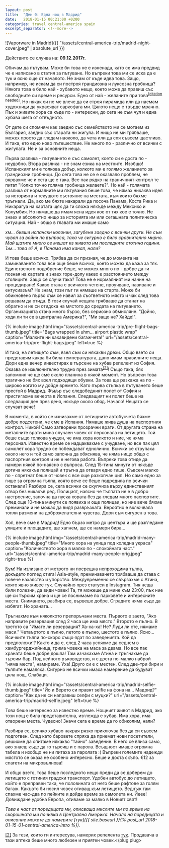 ```yaml
---
layout: post
title:  "Ден 0: Една нощ в Мадрид"
date:   2018-01-15 00:21:00 +0200
categories: travel central-america spain
excerpt_separator: <!--more-->
---
```


![Vaporware in Madrid]({{ "/assets/central-america-trip/madrid-night-cover.jpeg" | absolute_url }})

Действито се случва на: **09.12.2017г.**

Обичам да пътувам. Може би това не е изненада, като се има предвид че е написано в статия за пътуване. Но въпреки това ми се иска да е тук и ясно още от началото. Не знам от къде идва това. Защо, например, не искам да си построя грандиозна и луксозна гробница? Някога това е било най - хубавото нещо, което може да правиш със свободните си време и ресурси. Едно от най - желаните при това<sup>[[citation needed](https://xkcd.com/285/)]</sup>. Но някак си не ме влече да си строя пирамида или да наемам художници да украсяват саркофага ми. Цялото нещо е твърде мрачно. Пък и живите хора са къде по - интересни, до сега не съм чул и една хубава шега от отвъдното.

От дете си спомням как заедно със семейството ми се мотаем из България, заедно със старата ни жигула. И нищо не ми трябваше, можех просто да гледам наоколо, да чета или да спя съвсем щастливо. И така, ето едно ново пътешествие. Не много по - различно от всички с жигулата. Не и за основните неща.

<!--more-->

Първа разлика - пътуването е със самолет, което си е доста по - неудобно. Втора разлика - не знам езика на местните. Изобщо! Испанският ми е толкова добър, колкото ми е голямо желанието за грандиозни гробници. До сега това не се е оказвало проблем, не вярвахме че и сега ще е така. Все пак рядко на граничният контрол те питат "Колко точно голяма гробница желаете?". Но най - голямата разлика от нормалните ми пътувания беше това, че нямах никаква идея за историята и текущото състояние на местата, към които бяхме тръгнали. Да, ако ме бяхте накарали да посоча Панама, Коста Рика и Никарагуа на картата щях да ги сложа някъде между Мексико и Колумбия. Но нямаше да имам ясна идея кое от тях кое е точно. Не знаех и абсолютно нищо за историята им или сегашната политическа ситуация. Най - общо в главата ми имаше само

_хм... бивши испански колонии, загубени заедно с всички други. Не съм чувал за войни по въпроса, така че сигурно е било сравнително мирно. Май щатите много се мешат из живота им последните стотина години. Ъм... това е? А, в Панама има канал, нали?_

И това беше всичко. Трябва да си призная, че до момента на заминаването това все още беше всичко, което можех да кажа за тях. Единственото подобрение беше, че можех много по - добре да ги позная на картата и знаех горе-долу какво е разстоянието между столиците. Защо се случи така? Това не е нормалният ми начин на процедиране! Какво стана с всичкото четене, проучване, навиване и ентусиазъм? Не знам, този път ги нямаше на старта. Може би обикновено първо съм се навил за съответното място и чак след това решавам да отида. В този случай нещата трябваше да станат на обратно и не си отидоха на мястото до средата на пътуването. Организацията стана много бързо, без сериозно обмисляне. "Дойчо, ходи ли ти се в централна Америка?", "Ми защо не? Хайде!".

{% include image.html
            img="/assets/central-america-trip/pre-flight-bags-thumb.jpeg"
            title="Bags wrapped in uhm... airport plastic wrap"
            caption="Малките ни какавидени багажчета!"
            url="/assets/central-america-trip/pre-flight-bags.jpeg"
            left=true %}

И така, на летището съм, взел съм си някакви дрехи. Общо взето си представям каква би била температурата, дано имам правилните неща. Дори една вечер инвестирах в търсене на хубав репелент из София. Оказва се изключително трудно през зимата<sup id="ref_2_back">[[2]](#ref_2)</sup>! Също така, бях запомнил че ще сме около планина в някой момент. Но въпреки това трагично не бях взел подходящи обувки. За това ще разкажа на по - широко когато му дойде времето. Като първа стъпка в пътуването беше престой в Мадрид. Фъъър със следобедният полет от София и пристигахме вечерта в Испания. Следващият ни полет беше на следващия ден през деня, някъде около обяд. Начало! Нещата се случват вече!

В момента, в който се изнизахме от летищните автобусчета бяхме добре подсетени, че сме в Испания. Нямаше жива душа на паспортния контрол. Никой! Само затворени прозрачни врати. От другата страна на металните врати мина случаен човек от персонала на летището. Той беше също толкова учуден, че има хора колкото и ние, че няма персонал. Известно време се надцаквахме с учудване, но все пак цял самолет хора трудно се побеждават еднолично. Всички се струпаха около него и той само започна да обяснява, че няма нищо общо с паспортния контрол и не е негова работа. Въпреки това отиде да намери някой по-наясно с въпроса. След 15-тина минути от някъде дотича някакъв полицай и тръгна да отваря едно гише. Съвсем малко по - спретнат беше от човек с все още разкопчан цип. Но само едно за гише за огромна тълпа, която вече се беше подредила по всички останали? Разбира се, сега всички се скупчиха върху единственият отвор без никакъв ред. Полицаят, наясно че тълпата не е в добро настроение, започна да пуска хората без да гледам много паспортите. След още 10-тина минути се появиха и още полицаи, но ние вече бяхме преминали и не можах да видя развръзката. Вероятно е включвала топли размени на доброжелателни чувства. Дори съм сигурен в това.

Хоп, вече сме в Мадрид! Едно бързо метро до центъра и ще разгледаме улиците и площадите, ще хапнем, ще се намери бира…

{% include image.html
            img="/assets/central-america-trip/madrid-many-people-thumb.jpeg"
            title="Много хора на улица под коледна украса"
            caption="Количеството хора в малко по - спокойната част."
            url="/assets/central-america-trip/madrid-many-people-orig.jpeg"
            right=true %}

Бум! На излизане от метрото ни посрещна непроходима тълпа, докъдето поглед стига! Asia-style, преминаването трябваше да става с повече нахалство и упорство. Междувременно се свързахме с Атина, която явно живее тук. Случайно през статуси в Instagram. Тия неща били полезни, да види човек! Та, тя можеше да мине към 23:00, пък ние ще си търсим храна и ще се поснимаме по парковете и интересните места. Снимането, разбира се, вървеше добре. Сградите няма къде да избягат. Но храната…

Тръгнахме към няколкото препоръчани места. Първото е заето, "Ако направите резервация след 2 часа ще има място." Второто е пълно. В третото са "Имате ли резервация? Ха-ха-ха! Не? Луди ли сте, нямаме маси." Четвъртото е пълно, петото е пълно, шестото е пълно. Ясно… Всичките тълпи по-скоро също ядат по заведенията. Кой да предположи!? Както и да е, след 2 часа успяхме да седнем в хамбургерджийница, трима човека на маса за двама. Но все пак храната беше добре дошла! Там изчакахме Атина и тръгнахме да търсим бар. Под нейното ръководство, и с доста по-малко наброй "няма места", намираме. Уха! Друго си е с местен. След две-три бири и тълпите намаляха. Сигурно не всички имаха намерение да будуват цяла нощ. Слабаци.

{% include image.html
            img="/assets/central-america-trip/madrid-selfie-thumb.jpeg"
            title="Йо и Верето си правят selfie на фона на... Мадрид?"
            caption="Как да не си направиш селфи с муцки?"
            url="/assets/central-america-trip/madrid-selfie.jpeg"
            left=true %}

Това беше интересно за известно време. Нощният живот в Мадрид, ако този нощ е била представителна, изглежда е хубав. Има хора, има отворени места. Чудесно! Значи сега е време да го обиколим, нали?

Разбира се, всичко хубаво накрая рязко приключва без да си съвсем подготвен. След като баровете спряха да приемат нови посетители, решихме да опитаме някакво "тайно" заведение. В него се влиза само, ако знаеш къде да го търсиш и с парола. Всъщност имаше огромна табела и изобщо не ни питаха за паролата :( Въпреки големите надежди мястото се оказа не особено интересно. Беше и доста скъпо. €12 за спагети на микровълнова!

И общо взето, това беше последното нещо преди да се доберем до летището с готиния градски транспорт. Удобен автобус до летището, който е преправен така, че половината от него беше рафтове за голям багаж. Какъвто би носил човек отиващ към летището. Веднъж там спахме час-два по пейките и дойде време за самолета ни. Йеее! Довиждане удобна Европа, отиваме за малко в Новият свят!

_Това е част от поредицата ми, описваща мислите ми по време на скорошната ми почивка в Централна Америка. Начало на поредицата и описание можете да намерите [тук]({{ site.baseurl }}{% post_url 2018-01-15-01-central-america-intro %})._

<span id="ref_2">[[2]](#ref_2_back)</span> За тези, които ги интересува, намерих репелента [тук](https://www.google.bg/maps/@42.6935761,23.3511014,3a,60y,154.62h,85.6t/data=!3m6!1e1!3m4!1sTsCn6rptiRlEMnrhEWnQdQ!2e0!7i13312!8i6656?hl=en). Продавача в тази аптека беше много любезен и приятен човек.&lt;/plug plug&gt;

